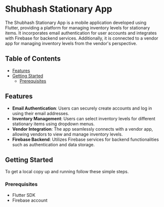 # Shubhash Stationary App

The Shubhash Stationary App is a mobile application developed using Flutter, providing a platform for managing inventory levels for stationary items. It incorporates email authentication for user accounts and integrates with Firebase for backend services. Additionally, it is connected to a vendor app for managing inventory levels from the vendor's perspective.

## Table of Contents

- [Features](#features)
- [Getting Started](#getting-started)
  - [Prerequisites](#prerequisites)

## Features

- **Email Authentication**: Users can securely create accounts and log in using their email addresses.
- **Inventory Management**: Users can select inventory levels for different stationary items using dropdown menus.
- **Vendor Integration**: The app seamlessly connects with a vendor app, allowing vendors to view and manage inventory levels.
- **Firebase Backend**: Utilizes Firebase services for backend functionalities such as authentication and data storage.

## Getting Started

To get a local copy up and running follow these simple steps.

### Prerequisites

- Flutter SDK
- Firebase account

